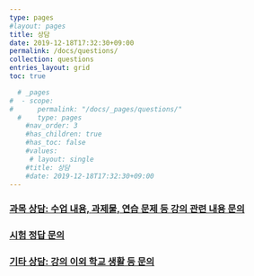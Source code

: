 ```yaml
---
type: pages
#layout: pages
title: 상담
date: 2019-12-18T17:32:30+09:00
permalink: /docs/questions/
collection: questions
entries_layout: grid
toc: true

  # _pages
#  - scope:
#      permalink: "/docs/_pages/questions/"
  #    type: pages
	#nav_order: 3
	#has_children: true
	#has_toc: false
    #values:
     # layout: single
	#title: 상담
	#date: 2019-12-18T17:32:30+09:00
---
```


### [과목 상담: 수업 내용, 과제물, 연습 문제 등 강의 관련 내용 문의](/docs/questions/about_teachings/)
### [시험 정답 문의](/docs/questions/about_exams/)
### [기타 상담: 강의 이외 학교 생활 등 문의](/docs/questions/about_others/)
